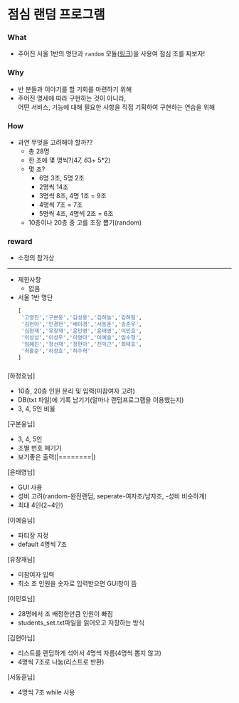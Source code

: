 # 점심 랜덤 프로그램
### What
- 주어진 서울 1반의 명단과 `random` 모듈([링크](https://docs.python.org/3.9/library/random.html))을 사용여 점심 조를 짜보자!

### Why
- 반 분들과 이야기를 할 기회를 마련하기 위해
- 주어진 명세에 따라 구현하는 것이 아니라,  
  어떤 서비스, 기능에 대해 필요한 사항을 직접 기획하여 구현하는 연습을 위해

### How
- 과연 무엇을 고려해야 할까??
  - 총 28명
  - 한 조에 몇 명씩?(4*7, 6*3+ 5*2)
  - 몇 조?
    - 6명 3조, 5명 2조
    - 2명씩 14조
    - 3명씩 8조, 4명 1조 = 9조
    - 4명씩 7조 = 7조
    - 5명씩 4조, 4명씩 2조 = 6조
  - 10층이나 20층 중 고를 조장 뽑기(random)

### reward
- 소정의 참가상
---
- 제한사항
  - 없음
- 서울 1반 명단
   ``` python
  [
    '고영진','구본웅','김성용','김하늘','김하림',
    '김현아','민경현','배이경','서동훈','송준우',
    '심현재','유창재','윤민영','윤태영','이민호',
    '이성섭','이성우','이영아','이예슬','임수형',
    '임혜진','정선재','정현아','진익근','최태호',
    '최홍준','하정호','허주혁'
  ]
  ```
  
### 
[하정호님]
- 10층, 20층 인원 분리 및 입력(미참여자 고려)
- DB(txt 파일)에 기록 남기기(얼마나 랜덤프로그램을 이용했는지)
- 3, 4, 5인 비율

[구본웅님]
- 3, 4, 5인
- 조별 번호 매기기
- 보기좋은 출력(|========|)

[윤태영님]
- GUI 사용
- 성비 고려(random-완전랜덤, seperate-여자조/남자조, -성비 비슷하게)
- 최대 4인(2~4인)

[이예슬님]
- 파티장 지정
- default 4명씩 7조

[유창재님]
- 미참여자 입력
- 최소 조 인원을 숫자로 입력받으면 GUI창이 뜸

[이민호님]
- 28명에서 조 배정한만큼 인원이 빠짐
- students_set.txt파일을 읽어오고 저장하는 방식

[김현아님]
- 리스트를 랜덤하게 섞어서 4명씩 자름(4명씩 뽑지 않고)
- 4명씩 7조로 나눔(리스트로 반환)

[서동훈님]
- 4명씩 7조 while 사용